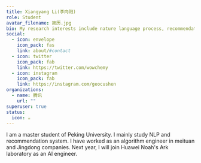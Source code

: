 ```yaml
---
title: Xiangyang Li(李向阳)
role: Student
avatar_filename: 简历.jpg
bio: My research interests include nature language process, recommendation system.
social:
  - icon: envelope
    icon_pack: fas
    link: about/#contact
  - icon: twitter
    icon_pack: fab
    link: https://twitter.com/wowchemy
  - icon: instagram
    icon_pack: fab
    link: https://instagram.com/geocushen
organizations:
  - name: 腾讯
    url: ""
superuser: true
status:
  icon: ☕️
---
```

I am a master student of Peking University. I mainly study NLP and recommendation system. I have worked as an algorithm engineer in meituan and Jingdong companies. Next year, I will join Huawei Noah's Ark laboratory as an AI engineer.